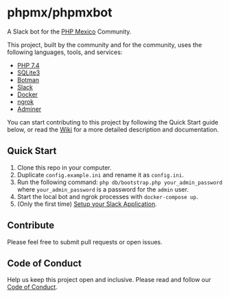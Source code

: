 # phpmx/phpmxbot

A Slack bot for the [PHP Mexico](https://phpmexico.mx) Community.

This project, built by the community and for the community, uses the following languages, tools, and services:

- [PHP 7.4](https://php.net)
- [SQLite3](https://sqlite.org/)
- [Botman](https://botman.io)
- [Slack](https://slack.com)
- [Docker](https://www.docker.com)
- [ngrok](https://ngrok.com)
- [Adminer](https://www.adminer.org)

You can start contributing to this project by following the Quick Start guide below, or read the [Wiki](https://github.com/phpmx/phpmxbot/wiki) for a more detailed description and documentation.

## Quick Start

1. Clone this repo in your computer.
1. Duplicate `config.example.ini` and rename it as `config.ini`.
1. Run the following command: `php db/bootstrap.php your_admin_password` where `your_admin_password` is a password for the `admin` user.
1. Start the local bot and ngrok processes with `docker-compose up`.
1. (Only the first time) [Setup your Slack Application](https://github.com/phpmx/phpmxbot/wiki/Slack-setup).

## Contribute

Please feel free to submit pull requests or open issues.

## Code of Conduct

Help us keep this project open and inclusive. Please read and follow our [Code of Conduct](CODE_OF_CONDUCT.md).
